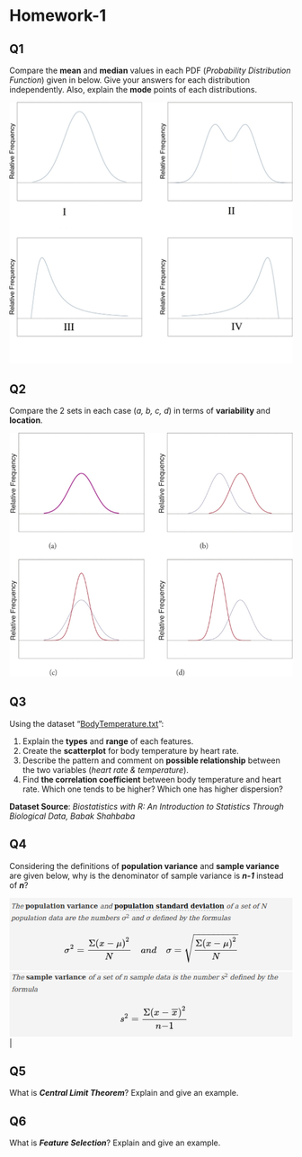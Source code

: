 # Homework-1

## Q1

Compare the **mean** and **median** values in each PDF (*Probability Distribution Function*) given in below. Give your answers for each distribution independently. Also, explain the **mode** points of each distributions.

![Mode-Median-Mean-Example](./resources/mode_mean_median_comparison.jpg)

## Q2

Compare the 2 sets in each case (*a, b, c, d*) in terms of **variability** and **location**.

![Comparison-of-Two-Sets](./resources/comparison_of_two_sets.jpg)

## Q3

Using the dataset “[BodyTemperature.txt](./resources/BodyTemperature.txt)”:

1. Explain the **types** and **range** of each features. 
2. Create the **scatterplot** for body temperature by heart rate.
3. Describe the pattern and comment on **possible relationship** between the two variables (*heart rate & temperature*).
4. Find **the correlation coefficient** between body temperature and heart rate. Which one tends to be higher? Which one has higher dispersion?

**Dataset Source**:  *Biostatistics with R: An Introduction to Statistics Through Biological Data, Babak Shahbaba*

## Q4
Considering the definitions of **population variance** and **sample variance** are given below, why is the denominator of sample variance is ***n-1*** instead of ***n***?

![Definition-of-Population-Variance](./resources/population_variance_definition.png)
![Definition-of-Sample-Variance](./resources/sample_variance_definition.png) | 

## Q5
What is ***Central Limit Theorem***? Explain and give an example.

## Q6
What is ***Feature Selection***? Explain and give an example.
